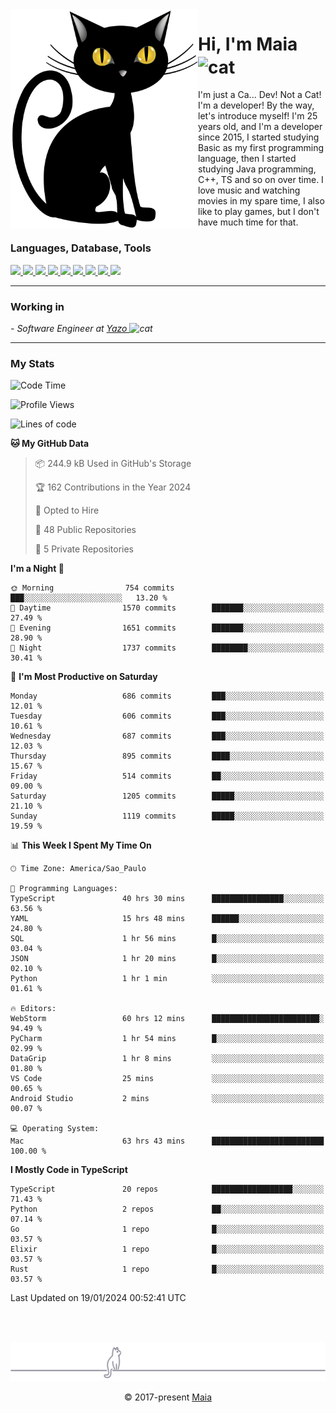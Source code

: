 <img align="left" src="https://raw.githubusercontent.com/gabrielmaialva33/gabrielmaialva33/master/assets/cat_0.png" alt="Stats" width="300px">

<h1 align="left">Hi, I'm Maia 
<img src="https://emojis.slackmojis.com/emojis/images/1643509834/36299/black-cat.gif?1643509834" width="50" height="60" align="center"  alt="cat"/>
</h1>

I'm just a Ca... Dev! Not a Cat! I'm a developer! By the way, let's introduce myself!
I'm 25 years old, and I'm a developer since 2015, I started studying Basic as my first programming
language, then I started studying Java programming, C++, TS and so on over time.
I love music and watching movies in my spare time, I also like to play games, but I don't have much time for that.

<h3 align="left">Languages, Database, Tools</h3>
<p>
  <a href="https://www.typescriptlang.org">
    <img src="https://skillicons.dev/icons?i=ts" />
  </a>
  <a href="https://go.dev">
    <img src="https://skillicons.dev/icons?i=go" />
  </a>
  <a href="https://www.python.org">
    <img src="https://skillicons.dev/icons?i=python" />
  </a>
  <a href="https://gradle.org">
    <img src="https://skillicons.dev/icons?i=gradle" />
  </a>
  <a href="https://redis.io">
    <img src="https://skillicons.dev/icons?i=redis" />
  </a>
  <a href="https://www.mongodb.com">
    <img src="https://skillicons.dev/icons?i=mongodb" />
  </a>
  <a href="https://nodejs.org">
    <img src="https://skillicons.dev/icons?i=nodejs" />
  </a>
  <a href="https://www.javascript.com">
    <img src="https://skillicons.dev/icons?i=js" />
  </a>
  <a href="https://www.docker.com">
    <img src="https://skillicons.dev/icons?i=docker" />
  </a>
</p>

<hr/>

<h3>Working in</h3>

<p><em> - Software Engineer at <a href="[https://pdasolucoes.com.br](https://yazo.com.br/)">Yazo
</a><img src="https://media.giphy.com/media/WUlplcMpOCEmTGBtBW/giphy.gif" width="30" alt="cat"> 
</em></p>

<hr/>

### My Stats

<!--START_SECTION:waka-->
![Code Time](http://img.shields.io/badge/Code%20Time-3%2C768%20hrs%2051%20mins-blue)

![Profile Views](http://img.shields.io/badge/Profile%20Views-3-blue)

![Lines of code](https://img.shields.io/badge/From%20Hello%20World%20I%27ve%20Written-1.6%20million%20lines%20of%20code-blue)

**🐱 My GitHub Data** 

> 📦 244.9 kB Used in GitHub's Storage 
 > 
> 🏆 162 Contributions in the Year 2024
 > 
> 💼 Opted to Hire
 > 
> 📜 48 Public Repositories 
 > 
> 🔑 5 Private Repositories 
 > 
**I'm a Night 🦉** 

```text
🌞 Morning                754 commits         ███░░░░░░░░░░░░░░░░░░░░░░   13.20 % 
🌆 Daytime                1570 commits        ███████░░░░░░░░░░░░░░░░░░   27.49 % 
🌃 Evening                1651 commits        ███████░░░░░░░░░░░░░░░░░░   28.90 % 
🌙 Night                  1737 commits        ████████░░░░░░░░░░░░░░░░░   30.41 % 
```
📅 **I'm Most Productive on Saturday** 

```text
Monday                   686 commits         ███░░░░░░░░░░░░░░░░░░░░░░   12.01 % 
Tuesday                  606 commits         ███░░░░░░░░░░░░░░░░░░░░░░   10.61 % 
Wednesday                687 commits         ███░░░░░░░░░░░░░░░░░░░░░░   12.03 % 
Thursday                 895 commits         ████░░░░░░░░░░░░░░░░░░░░░   15.67 % 
Friday                   514 commits         ██░░░░░░░░░░░░░░░░░░░░░░░   09.00 % 
Saturday                 1205 commits        █████░░░░░░░░░░░░░░░░░░░░   21.10 % 
Sunday                   1119 commits        █████░░░░░░░░░░░░░░░░░░░░   19.59 % 
```


📊 **This Week I Spent My Time On** 

```text
🕑︎ Time Zone: America/Sao_Paulo

💬 Programming Languages: 
TypeScript               40 hrs 30 mins      ████████████████░░░░░░░░░   63.56 % 
YAML                     15 hrs 48 mins      ██████░░░░░░░░░░░░░░░░░░░   24.80 % 
SQL                      1 hr 56 mins        █░░░░░░░░░░░░░░░░░░░░░░░░   03.04 % 
JSON                     1 hr 20 mins        █░░░░░░░░░░░░░░░░░░░░░░░░   02.10 % 
Python                   1 hr 1 min          ░░░░░░░░░░░░░░░░░░░░░░░░░   01.61 % 

🔥 Editors: 
WebStorm                 60 hrs 12 mins      ████████████████████████░   94.49 % 
PyCharm                  1 hr 54 mins        █░░░░░░░░░░░░░░░░░░░░░░░░   02.99 % 
DataGrip                 1 hr 8 mins         ░░░░░░░░░░░░░░░░░░░░░░░░░   01.80 % 
VS Code                  25 mins             ░░░░░░░░░░░░░░░░░░░░░░░░░   00.65 % 
Android Studio           2 mins              ░░░░░░░░░░░░░░░░░░░░░░░░░   00.07 % 

💻 Operating System: 
Mac                      63 hrs 43 mins      █████████████████████████   100.00 % 
```

**I Mostly Code in TypeScript** 

```text
TypeScript               20 repos            ██████████████████░░░░░░░   71.43 % 
Python                   2 repos             ██░░░░░░░░░░░░░░░░░░░░░░░   07.14 % 
Go                       1 repo              █░░░░░░░░░░░░░░░░░░░░░░░░   03.57 % 
Elixir                   1 repo              █░░░░░░░░░░░░░░░░░░░░░░░░   03.57 % 
Rust                     1 repo              █░░░░░░░░░░░░░░░░░░░░░░░░   03.57 % 
```




 Last Updated on 19/01/2024 00:52:41 UTC
<!--END_SECTION:waka-->


<br/>
<br/>

<p align="center"><img src="https://raw.githubusercontent.com/gabrielmaialva33/gabrielmaialva33/master/assets/gray0_ctp_on_line.svg?sanitize=true" /></p>
<p align="center">&copy; 2017-present <a href="https://github.com/gabrielmaialva33/" target="_blank">Maia</a>

